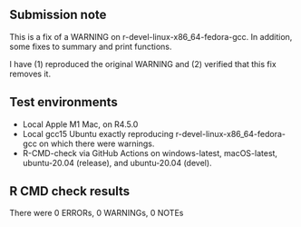 ## Submission note

This is a fix of a WARNING on r-devel-linux-x86_64-fedora-gcc. In addition, some
fixes to summary and print functions.

I have (1) reproduced the original WARNING and (2) verified that this fix removes it.

## Test environments

* Local Apple M1 Mac, on R4.5.0
* Local gcc15 Ubuntu exactly reproducing r-devel-linux-x86_64-fedora-gcc on which there were warnings.
* R-CMD-check via GitHub Actions on windows-latest, macOS-latest, 
  ubuntu-20.04 (release), and ubuntu-20.04 (devel).

## R CMD check results

There were 0 ERRORs, 0 WARNINGs, 0 NOTEs

